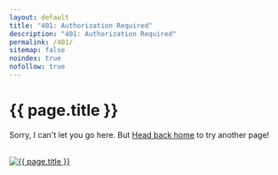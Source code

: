 ```yaml
---
layout: default
title: "401: Authorization Required"
description: "401: Authorization Required"
permalink: /401/
sitemap: false
noindex: true
nofollow: true
---
```


# {{ page.title }}

Sorry, I can't let you go here. But [Head back home](/) to try another page!

<br>

<div class="container">
<a href="http://theoatmeal.com/pl/state_web_winter/tumblr" target="_blank">
	<img border="0" src="/static/401_error.png" alt="{{ page.title }}">
</a>
</div>